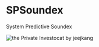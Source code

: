 # SPSoundex
System Predictive Soundex

![the Private Investocat by jeejkang ](https://octodex.github.com/images/privateinvestocat.jpg)
